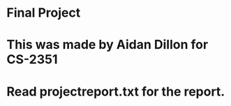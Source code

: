 # Final Project
# This was made by Aidan Dillon for CS-2351
# Read projectreport.txt for the report.
